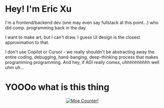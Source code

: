
# Hey! I'm Eric Xu
I'm a frontend/backend dev (one may even say fullstack at this point...) who did comp. programming back in the day. 

I want to make art, but I can't draw. I guess UI design is the closest approximation to that.


I don't use Copilot or Cursor - we really shouldn't be abstracting away the entire coding, debugging, hand-banging, deep-thinking process that makes programming programming. And hey, if AGI really comes, uhhhhhhhhhh well uhm uh...


# YOOOo what is this thing
<p align="center">
  <a href="https://count.getloli.com" target="_blank">
    <img alt="Moe Counter!" src="https://count.getloli.com/@cirex-web?name=cirex-web&theme=booru-lewd&padding=7&offset=0&align=top&scale=2&pixelated=0&darkmode=auto">
  </a>
</p>
